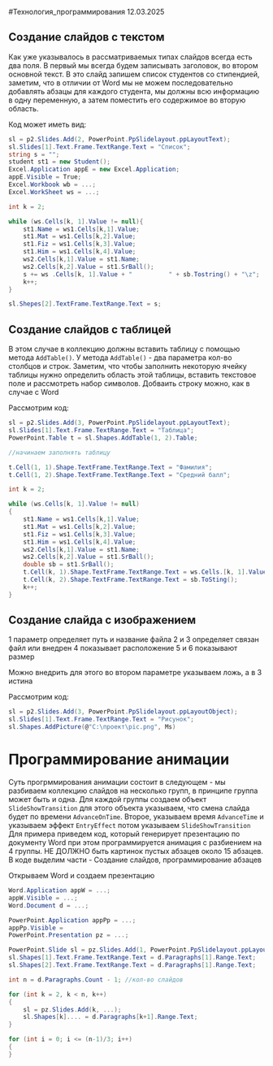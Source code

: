 #Технология_программирования 
12.03.2025
## Создание слайдов с текстом
Как уже указывалось в рассматриваемых типах слайдов всегда есть два поля. В первый мы всегда будем записывать заголовок, во втором основной текст. В это слайд запишем список студентов со стипендией, заметим, что в отличии от Word мы не можем последовательно добавлять абзацы для каждого студента, мы должны всю информацию в одну переменную, а затем поместить его содержимое во вторую область. 

Код может иметь вид:
```c#
sl = p2.Slides.Add(2, PowerPoint.PpSlidelayout.ppLayoutText);
sl.Slides[1].Text.Frame.TextRange.Text = "Список";
string s = "";
student st1 = new Student();
Excel.Application appE = new Excel.Application;
appE.Visible = True;
Excel.Workbook wb = ...;
Excel.WorkSheet ws = ...;

int k = 2;

while (ws.Cells[k, 1].Value != null){
	st1.Name = ws1.Cells[k,1].Value;
	st1.Mat = ws1.Cells[k,2].Value;
	st1.Fiz = ws1.Cells[k,3].Value;
	st1.Him = ws1.Cells[k,4].Value;
	ws2.Cells[k,1].Value = st1.Name;
	ws2.Cells[k,2].Value = st1.SrBall();
	s += ws .Cells[k, 1].Value + "          " + sb.Tostring() + "\z";
	k++;
}

sl.Shepes[2].TextFrame.TextRange.Text = s;
```

## Создание слайдов с таблицей
В этом случае в коллекцию должны вставить таблицу с помощью метода `AddTable()`. У метода `AddTable()` - два параметра кол-во столбцов и строк. Заметим, что чтобы заполнить некоторую ячейку таблицы нужно определить область этой таблицы, вставить текстовое поле и рассмотреть набор символов. Добваить строку можно, как в случае с Word 

Рассмотрим код:
```c#
sl = p2.Slides.Add(3, PowerPoint.PpSlidelayout.ppLayoutText);
sl.Slides[1].Text.Frame.TextRange.Text = "Таблица";
PowerPoint.Table t = sl.Shapes.AddTable(1, 2).Table;

//начинаем заполнять таблицу

t.Cell(1, 1).Shape.TextFrame.TextRange.Text = "Фамилия";
t.Cell(1, 2).Shape.TextFrame.TextRange.Text = "Средний балл";

int k = 2;

while (ws.Cells[k, 1].Value != null)
{
	st1.Name = ws1.Cells[k,1].Value;
	st1.Mat = ws1.Cells[k,2].Value;
	st1.Fiz = ws1.Cells[k,3].Value;
	st1.Him = ws1.Cells[k,4].Value;
	ws2.Cells[k,1].Value = st1.Name;
	ws2.Cells[k,2].Value = st1.SrBall();
	double sb = st1.SrBall();
	t.Cell(k, 1).Shape.TextFrame.TextRange.Text = ws.Cells.[k, 1].Value;
	t.Cell(k, 2).Shape.TextFrame.TextRange.Text = sb.ToSting();
	k++;
}
```

## Создание слайда с изображением
1 параметр определяет путь и название файла
2 и 3 определяет связан файл или внедрен
4 показывает расположение
5 и 6 показывают размер 

Можно внедрить для этого во втором параметре указываем ложь, а в 3 истина

Рассмотрим код:
```c#
sl = p2.Slides.Add(3, PowerPoint.PpSlidelayout.ppLayoutObject);
sl.Slides[1].Text.Frame.TextRange.Text = "Рисунок";
sl.Shapes.AddPicture(@"C:\проект\pic.png", Ms)


```

# Программирование анимации
Суть прогрммирования анимации состоит в следующем - мы разбиваем коллекцию слайдов на несколько групп, в принципе группа может быть и одна. Для каждой группы создаем объект `SlideShowTransition` для этого объекта указываем, что смена слайда будет по времени `AdvanceOnTime`. Второе, указываем время `AdvanceTime` и указываем эффект `EntryEffect` потом указываем `SlideShowTransition` Для примера приведем код, который генерирует презентацию по документу Word при этом программируется анимация с разбиением на 4 группы. НЕ ДОЛЖНО быть картинок пустых абзацев около 15 абзацев. В коде выделим части - Создание слайдов, программирование абзацев

Открываем Word и создаем презентацию

```c#
Word.Application appW = ...;
appW.Visible = ...;
Word.Document d = ...;

PowerPoint.Application appPp = ...;
appPp.Visible = 
PowerPoint.Presentation pz = ...;

PowerPoint.Slide sl = pz.Slides.Add(1, PowerPoint.PpSlidelayout.ppLayoutText);
sl.Shapes[1].Text.Frame.TextRange.Text = d.Paragraphs[1].Range.Text;
sl.Shapes[2].Text.Frame.TextRange.Text = d.Paragraphs[1].Range.Text;

int n = d.Paragraphs.Count - 1; //кол-во слайдов

for (int k = 2, k < n, k++)
{
	sl = pz.Slides.Add(k, ...);
	sl.Shapes[k].... = d.Paragraphs[k+1].Range.Text;
}

for (int i = 0; i <= (n-1)/3; i++)
{
}
```